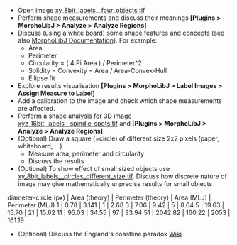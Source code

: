 - Open image [xy_8bit_labels__four_objects.tif](https://github.com/NEUBIAS/training-resources/raw/master/image_data/xy_8bit_labels__four_objects.tif)
- Perform shape measurements and discuss their meanings **[Plugins > MorphoLibJ > Analyze > Analyze Regions]**
- Discuss (using a white board) some shape features and concepts (see also [MorphoLibJ Documentation](https://imagej.net/MorphoLibJ#Region_analysis)). For example:
  - Area
  - Perimeter
  - Circularity = ( 4 Pi Area ) / Perimeter^2
  - Solidity = Convexity = Area / Area-Convex-Hull
  - Ellipse fit
- Explore results visualisation **[Plugins > MorphoLibJ > Label Images > Assign Measure to Label]**
- Add a calibration to the image and check which shape measurements are affected.
- Perform a shape analysis for 3D image [xyz_16bit_labels__spindle_spots.tif](https://github.com/NEUBIAS/training-resources/raw/master/image_data/xyz_16bit_labels__spindle_spots.tif) and **[Plugins > MorphoLibJ > Analyze > Analyze Regions]**
- (Optional) Draw a square (=circle) of different size 2x2 pixels (paper, whiteboard, ...)
  - Measure area, perimeter and circularity
  - Discuss the results
- (Optional) To show effect of small sized objects use
[xy_8bit_labels__circles_different_size.tif](https://github.com/NEUBIAS/training-resources/raw/master/image_data/xy_8bit_labels__circles_different_size.tif). Discuss how discrete nature of image may give mathematically unprecise results for small objects

diameter-circle (px)	| Area (theory) | Perimeter (theory) | Area (MLJ) | Perimeter (MLJ)
1	| 0.78	 | 3.141	| 1 |	2.68
3	| 7.06	| 9.42	| 5 |	8.04
5	| 19.63	| 15.70	| 21 |	15.62
11	| 95.03 |	34.55 |	97 |	33.94
51	| 2042.82	| 160.22 | 	2053 |	161.19

* (Optional) Discuss the England's coastline paradox [Wiki](https://en.wikipedia.org/wiki/Coastline_paradox)
